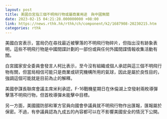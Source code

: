 ```yaml
---
layout: post
title: 美國白宮指三個不明飛行物或屬商業用途　與中國無關
date: 2023-02-15 04:21:28.000000000 +08:00
link: https://news.rthk.hk/rthk/ch/component/k2/1687908-20230215.htm
categories: rthk
---
```


美國白宮表示，當局仍在尋找最近被擊落的不明飛行物碎片，但指出沒有跡象表明，這些不明飛行物是中國間諜計劃的一部份或與任何外國間諜情報收集活動有關。

白宮國家安全委員會發言人柯比表示，至今沒有組織或個人承認與這三個不明飛行物有關，但當局相信可能只是商業或研究機構所用的氣球，因此是屬於良性目的，強調這個可能就是目前為止的解釋。

美國參謀長聯席會議主席米利承認，F-16戰機星期日在休倫湖上空發射兩枚導彈擊落不明飛行物，但首枚導彈未能擊中目標。

另一方面，美國國防部和軍方官員向國會參議員就不明飛行物作出匯報，匯報屬於保密。不過，有參議員認為九成五的內容都可以在不影響美國安全的情況下公開。
